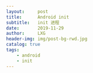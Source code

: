 ```yaml
---
layout:     post
title:      Android init
subtitle:   init 进程
date:       2019-11-29
author:     LXG
header-img: img/post-bg-rwd.jpg
catalog: true
tags:
    - android
    - init
---
```



